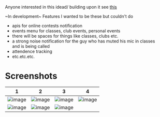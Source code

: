Anyone interested in this idead/ building upon it see [this](https://rahul-gill.github.io/docs/mobile-app-dev/Apps#college-space)

~In development~ 
Features I wanted to be these but couldn't do
- apis for online contests notification
- events menu for classes, club events, personal events 
- there will be spaces for things like classes, clubs etc.
- a strong noise notification for the guy who has muted his mic in classes and is being called
- attendence tracking
- etc.etc.etc.

# Screenshots
| 1 | 2 | 3 | 4|
|---|---|---|---|
![image](https://user-images.githubusercontent.com/76812499/168151634-f5d5c462-c6e1-443e-be09-bbdc6d4d61a1.png)| ![image](https://user-images.githubusercontent.com/76812499/168151659-6a038aa5-36b3-4b18-a1f0-977e70a9f816.png)| ![image](https://user-images.githubusercontent.com/76812499/168151676-3b59c28a-afc9-4760-b928-7da1b216c3f3.png)|![image](https://user-images.githubusercontent.com/76812499/168151694-d44fdcf7-6109-4c90-a15e-dd5d0aa2789e.png)
|![image](https://user-images.githubusercontent.com/76812499/168151724-7dc7da14-793e-4e95-a488-2fef2f30685c.png)| ![image](https://user-images.githubusercontent.com/76812499/168151750-fe7d8018-7aec-4beb-9c52-675f7888c545.png)|![image](https://user-images.githubusercontent.com/76812499/168151816-68929481-498e-49e7-a7a3-5665b9e78a9a.png)||








